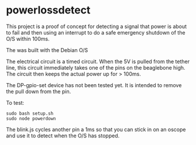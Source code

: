 # powerlossdetect

This project is a proof of concept for detecting a signal that power is about to fail and then using an interrupt to do a safe emergency shutdown of the O/S within 100ms.

The was built with the Debian O/S

The electrical circuit is a timed circuit. When the 5V is pulled from the tether line, this circuit immediately takes one of the pins on the beaglebone high.  The circuit then keeps the actual power up for > 100ms.

The DP-gpio-set device has not been tested yet.  It is intended to remove the pull down from the pin.

To test:

```
sudo bash setup.sh
sudo node powerdown
```

The blink.js cycles another pin a 1ms so that you can stick in on an oscope and use it to detect when the O/S has stopped. 
